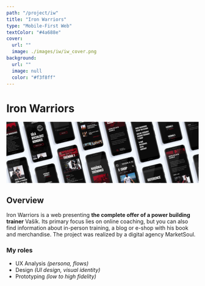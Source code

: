 ```yaml
---
path: "/project/iw"
title: "Iron Warriors"
type: "Mobile-First Web"
textColor: "#4a688e"
cover:
  url: ""
  image: ./images/iw/iw_cover.png
background:
  url: ""
  image: null
  color: "#f3f8ff"
---
```


# Iron Warriors

<full-width color="#f3f6f7">

  ![Overview](./images/iw/iw_overview.jpg)

</full-width>

## Overview
Iron Warriors is a web presenting __the complete offer of a power building trainer__ Vašík. Its primary focus lies on online coaching, but you can also find information about in-person training, a blog or e-shop with his book and merchandise. The project was realized by a digital agency MarketSoul.

### My roles
* UX Analysis _(persona, flows)_
* Design _(UI design, visual identity)_
* Prototyping _(low to high fidelity)_
